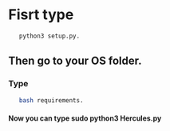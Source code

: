 # Fisrt type 
```python
   python3 setup.py.
```
## Then go to your OS folder.
### Type 
```bash
   bash requirements.
```
#### Now you can type sudo python3 Hercules.py